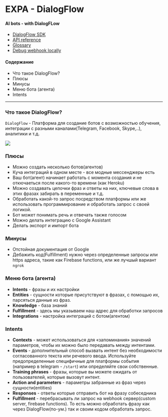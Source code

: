 # EXPA - DialogFlow
#### AI bots - with DialogFLow

* [DialogFlow SDK](https://dialogflow.com/docs/sdks)
* [API reference](https://dialogflow.com/docs/reference/fulfillment-library/webhook-client)
* [Glossary](https://dialogflow.com/docs/intro/glossary)
* [Debug webhook locally](https://medium.com/@antonyharfield/dialogflow-web-hooks-how-to-develop-locally-and-deploy-to-cloud-functions-48839919e998)

#### Содержание
* Что такое DialogFlow?
* Плюсы
* Минусы
* Меню бота (агента)
* Intents 


---


### Что такое DialogFlow?
`DialogFlow` - Платформа для создание ботов с возможностью обучения,
интеграции с разными каналами(Telegram, Facebook, Skype,..), аналитики и т.д.

![](https://dialogflow.com/docs/images/sdks/apis.png)

### Плюсы 
+ Можно создать несколько ботов(агентов)
+ Куча интеграций в одном месте - все модные мессенджеры есть
+ Ваш бот(агент) начинает работать с момента создания и не откючаеться после какого-то времени (как Heroku)
+ Можно создавать цепочки фраз и ответы на них, ключевые слова в этих фразах забирать в переменные и т.д.
+ Обработать какой-то запрос посредством платформы или же использовать программирование и обработать запрос с своей логикой.
+ Бот может понимать речь и отвечать также голосом
+ Можно делать интеграцию с Google Assistant
+ Делать экспорт и импорт бота


### Минусы
+ Отстойная документация от Google 
+ Дебажить код(Fulfillment) нужно через определенные запросы или https адреса, такие как Firebase functions, или же лучшый вариант `ngrok`


### Меню бота (агента)
* **Intents** - фразы и их настройки
* **Entities** - сущности которые присутствуют в фразах, с помощью их, парсяться данные из фраз.
* **Knowledge** - база знаний
* **Fulfillment** - здесь мы указываем наш адрес для обработки запросов
* **Integrations** - настройка интеграций с ботом(агентом)


### Intents 
* **Contexts** - может использоваться для «запоминания» значений параметров, чтобы их можно было передавать между интентами.
* **Events** - дополнительный способ вызвать интент без необходимости согласованного текста или речевого ввода. Используйте предопределенные специфичные для платформы события (например в telegram - `/start`) или определяйте свои собственные.
* **Training phrases** - фразы, которые вы можете ожидать от пользователей, которые вызовут интент.
* **Action and parameters** - параметры забранные из фраз через сущности(entities) 
* **Responses** - ответы которые отправить бот на фразу собеседника
* **Fulfillment** - перебрасывать ли запрос на webhook 
сервер(custom server, firebase functions). То есть можно обработать фразу как через DialogFlow(по-ум.) так и своим кодом обработать запрос.


